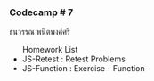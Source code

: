 ### Codecamp # 7
ธนวรรณ พนิตพงศ์ศรี <br>
<ul> Homework List <br>
    <li>JS-Retest : Retest Problems</li>
    <li>JS-Function : Exercise - Function</li>
</ul>